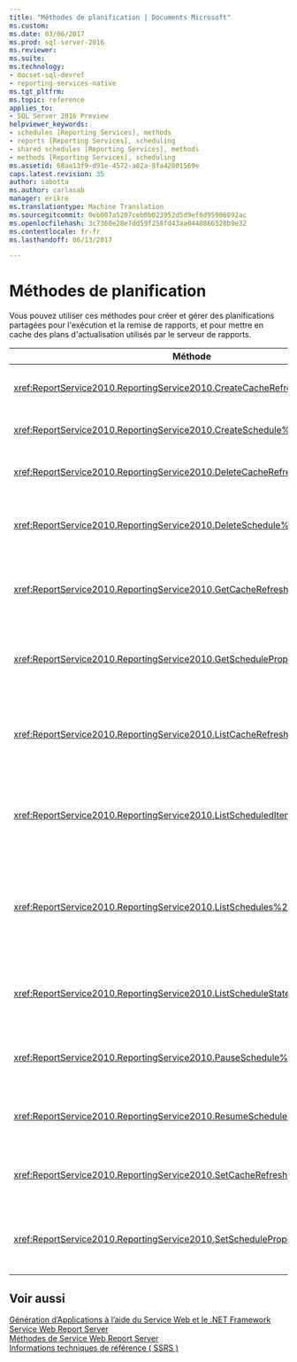 ```yaml
---
title: "Méthodes de planification | Documents Microsoft"
ms.custom: 
ms.date: 03/06/2017
ms.prod: sql-server-2016
ms.reviewer: 
ms.suite: 
ms.technology:
- docset-sql-devref
- reporting-services-native
ms.tgt_pltfrm: 
ms.topic: reference
applies_to:
- SQL Server 2016 Preview
helpviewer_keywords:
- schedules [Reporting Services], methods
- reports [Reporting Services], scheduling
- shared schedules [Reporting Services], methods
- methods [Reporting Services], scheduling
ms.assetid: 68ae13f9-d91e-4572-a82a-8fa42001569e
caps.latest.revision: 35
author: sabotta
ms.author: carlasab
manager: erikre
ms.translationtype: Machine Translation
ms.sourcegitcommit: 0eb007a5207ceb0b023952d5d9ef6d95986092ac
ms.openlocfilehash: 3c7360e28e7dd59f258fd43aa0440866528b9e32
ms.contentlocale: fr-fr
ms.lasthandoff: 06/13/2017

---
```

# <a name="scheduling-methods"></a>Méthodes de planification
  Vous pouvez utiliser ces méthodes pour créer et gérer des planifications partagées pour l'exécution et la remise de rapports, et pour mettre en cache des plans d'actualisation utilisés par le serveur de rapports.  
  
|Méthode|Action|  
|------------|------------|  
|<xref:ReportService2010.ReportingService2010.CreateCacheRefreshPlan%2A>|Crée un plan d'actualisation du cache pour un élément.|  
|<xref:ReportService2010.ReportingService2010.CreateSchedule%2A>|Crée une planification partagée.|  
|<xref:ReportService2010.ReportingService2010.DeleteCacheRefreshPlan%2A>|Supprime un plan d'actualisation du cache.|  
|<xref:ReportService2010.ReportingService2010.DeleteSchedule%2A>|Supprime une planification partagée en fonction de son ID.|  
|<xref:ReportService2010.ReportingService2010.GetCacheRefreshPlanProperties%2A>|Retourne les propriétés du plan d'actualisation du cache spécifié.|  
|<xref:ReportService2010.ReportingService2010.GetScheduleProperties%2A>|Retourne les valeurs des propriétés d'une planification partagée.|  
|<xref:ReportService2010.ReportingService2010.ListCacheRefreshPlans%2A>|Retourne une liste des plans d'actualisation du cache associés à un élément de catalogue.|  
|<xref:ReportService2010.ReportingService2010.ListScheduledItems%2A>|Retourne une liste des éléments associés à une planification partagée.|  
|<xref:ReportService2010.ReportingService2010.ListSchedules%2A>|Retourne une liste de toutes les planifications partagées du serveur de rapports ou du site SharePoint.|  
|<xref:ReportService2010.ReportingService2010.ListScheduleStates%2A>|Retourne une liste d'états de planification pris en charge.|  
|<xref:ReportService2010.ReportingService2010.PauseSchedule%2A>|Suspend l'exécution d'une planification donnée.|  
|<xref:ReportService2010.ReportingService2010.ResumeSchedule%2A>|Reprend une planification partagée qui a été suspendue.|  
|<xref:ReportService2010.ReportingService2010.SetCacheRefreshPlanProperties%2A>|Définit les propriétés d'un plan d'actualisation du cache.|  
|<xref:ReportService2010.ReportingService2010.SetScheduleProperties%2A>|Définit la valeur des propriétés d'une planification partagée.|  
  
## <a name="see-also"></a>Voir aussi  
 [Génération d’Applications à l’aide du Service Web et le .NET Framework](../../../reporting-services/report-server-web-service/net-framework/building-applications-using-the-web-service-and-the-net-framework.md)   
 [Service Web Report Server](../../../reporting-services/report-server-web-service/report-server-web-service.md)   
 [Méthodes de Service Web Report Server](../../../reporting-services/report-server-web-service/methods/report-server-web-service-methods.md)   
 [Informations techniques de référence &#40; SSRS &#41;](../../../reporting-services/technical-reference-ssrs.md)  
  
  
